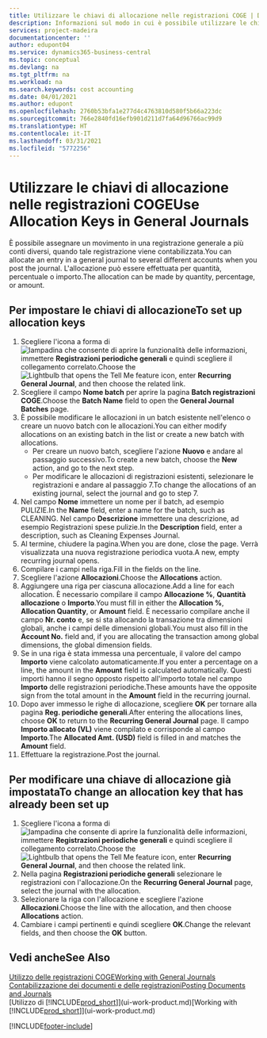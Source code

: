 ```yaml
---
title: Utilizzare le chiavi di allocazione nelle registrazioni COGE | Documenti Microsoft
description: Informazioni sul modo in cui è possibile utilizzare le chiavi di allocazione nelle registrazioni.
services: project-madeira
documentationcenter: ''
author: edupont04
ms.service: dynamics365-business-central
ms.topic: conceptual
ms.devlang: na
ms.tgt_pltfrm: na
ms.workload: na
ms.search.keywords: cost accounting
ms.date: 04/01/2021
ms.author: edupont
ms.openlocfilehash: 2760b53bfa1e277d4c4763810d580f5b66a223dc
ms.sourcegitcommit: 766e2840fd16efb901d211d7fa64d96766ac99d9
ms.translationtype: HT
ms.contentlocale: it-IT
ms.lasthandoff: 03/31/2021
ms.locfileid: "5772256"
---
```

# <a name="use-allocation-keys-in-general-journals"></a><span data-ttu-id="0d1dc-103">Utilizzare le chiavi di allocazione nelle registrazioni COGE</span><span class="sxs-lookup"><span data-stu-id="0d1dc-103">Use Allocation Keys in General Journals</span></span>
<span data-ttu-id="0d1dc-104">È possibile assegnare un movimento in una registrazione generale a più conti diversi, quando tale registrazione viene contabilizzata.</span><span class="sxs-lookup"><span data-stu-id="0d1dc-104">You can allocate an entry in a general journal to several different accounts when you post the journal.</span></span> <span data-ttu-id="0d1dc-105">L'allocazione può essere effettuata per quantità, percentuale o importo.</span><span class="sxs-lookup"><span data-stu-id="0d1dc-105">The allocation can be made by quantity, percentage, or amount.</span></span>

## <a name="to-set-up-allocation-keys"></a><span data-ttu-id="0d1dc-106">Per impostare le chiavi di allocazione</span><span class="sxs-lookup"><span data-stu-id="0d1dc-106">To set up allocation keys</span></span>
1. <span data-ttu-id="0d1dc-107">Scegliere l'icona a forma di ![lampadina che consente di aprire la funzionalità delle informazioni](media/ui-search/search_small.png "Informazioni sull'operazione che si desidera eseguire"), immettere **Registrazioni periodiche generali** e quindi scegliere il collegamento correlato.</span><span class="sxs-lookup"><span data-stu-id="0d1dc-107">Choose the ![Lightbulb that opens the Tell Me feature](media/ui-search/search_small.png "Tell me what you want to do") icon, enter **Recurring General Journal**, and then choose the related link.</span></span>
2. <span data-ttu-id="0d1dc-108">Scegliere il campo **Nome batch** per aprire la pagina **Batch registrazioni COGE**.</span><span class="sxs-lookup"><span data-stu-id="0d1dc-108">Choose the **Batch Name** field to open the **General Journal Batches** page.</span></span>
3. <span data-ttu-id="0d1dc-109">È possibile modificare le allocazioni in un batch esistente nell'elenco o creare un nuovo batch con le allocazioni.</span><span class="sxs-lookup"><span data-stu-id="0d1dc-109">You can either modify allocations on an existing batch in the list or create a new batch with allocations.</span></span>
   * <span data-ttu-id="0d1dc-110">Per creare un nuovo batch, scegliere l'azione **Nuovo** e andare al passaggio successivo.</span><span class="sxs-lookup"><span data-stu-id="0d1dc-110">To create a new batch, choose the **New** action, and go to the next step.</span></span>
   * <span data-ttu-id="0d1dc-111">Per modificare le allocazioni di registrazioni esistenti, selezionare le registrazioni e andare al passaggio 7.</span><span class="sxs-lookup"><span data-stu-id="0d1dc-111">To change the allocations of an existing journal, select the journal and go to step 7.</span></span>    
4. <span data-ttu-id="0d1dc-112">Nel campo **Nome** immettere un nome per il batch, ad esempio PULIZIE.</span><span class="sxs-lookup"><span data-stu-id="0d1dc-112">In the **Name** field, enter a name for the batch, such as CLEANING.</span></span> <span data-ttu-id="0d1dc-113">Nel campo **Descrizione** immettere una descrizione, ad esempio Registrazioni spese pulizie.</span><span class="sxs-lookup"><span data-stu-id="0d1dc-113">In the **Description** field, enter a description, such as Cleaning Expenses Journal.</span></span>
5. <span data-ttu-id="0d1dc-114">Al termine, chiudere la pagina.</span><span class="sxs-lookup"><span data-stu-id="0d1dc-114">When you are done, close the page.</span></span> <span data-ttu-id="0d1dc-115">Verrà visualizzata una nuova registrazione periodica vuota.</span><span class="sxs-lookup"><span data-stu-id="0d1dc-115">A new, empty recurring journal opens.</span></span>
6. <span data-ttu-id="0d1dc-116">Compilare i campi nella riga.</span><span class="sxs-lookup"><span data-stu-id="0d1dc-116">Fill in the fields on the line.</span></span>
7. <span data-ttu-id="0d1dc-117">Scegliere l'azione **Allocazioni**.</span><span class="sxs-lookup"><span data-stu-id="0d1dc-117">Choose the **Allocations** action.</span></span>
8. <span data-ttu-id="0d1dc-118">Aggiungere una riga per ciascuna allocazione.</span><span class="sxs-lookup"><span data-stu-id="0d1dc-118">Add a line for each allocation.</span></span> <span data-ttu-id="0d1dc-119">È necessario compilare il campo **Allocazione %**, **Quantità allocazione** o **Importo**.</span><span class="sxs-lookup"><span data-stu-id="0d1dc-119">You must fill in either the **Allocation %**, **Allocation Quantity**, or **Amount** field.</span></span> <span data-ttu-id="0d1dc-120">È necessario compilare anche il campo **Nr. conto** e, se si sta allocando la transazione tra dimensioni globali, anche i campi delle dimensioni globali.</span><span class="sxs-lookup"><span data-stu-id="0d1dc-120">You must also fill in the **Account No.** field and, if you are allocating the transaction among global dimensions, the global dimension fields.</span></span>
9. <span data-ttu-id="0d1dc-121">Se in una riga è stata immessa una percentuale, il valore del campo **Importo** viene calcolato automaticamente.</span><span class="sxs-lookup"><span data-stu-id="0d1dc-121">If you enter a percentage on a line, the amount in the **Amount** field is calculated automatically.</span></span> <span data-ttu-id="0d1dc-122">Questi importi hanno il segno opposto rispetto all'importo totale nel campo **Importo** delle registrazioni periodiche.</span><span class="sxs-lookup"><span data-stu-id="0d1dc-122">These amounts have the opposite sign from the total amount in the **Amount** field in the recurring journal.</span></span>
10. <span data-ttu-id="0d1dc-123">Dopo aver immesso le righe di allocazione, scegliere **OK** per tornare alla pagina **Reg. periodiche generali**.</span><span class="sxs-lookup"><span data-stu-id="0d1dc-123">After entering the allocations lines, choose **OK** to return to the **Recurring General Journal** page.</span></span> <span data-ttu-id="0d1dc-124">Il campo **Importo allocato (VL)** viene compilato e corrisponde al campo **Importo**.</span><span class="sxs-lookup"><span data-stu-id="0d1dc-124">The **Allocated Amt. (USD)** field is filled in and matches the **Amount** field.</span></span>
11. <span data-ttu-id="0d1dc-125">Effettuare la registrazione.</span><span class="sxs-lookup"><span data-stu-id="0d1dc-125">Post the journal.</span></span>

## <a name="to-change-an-allocation-key-that-has-already-been-set-up"></a><span data-ttu-id="0d1dc-126">Per modificare una chiave di allocazione già impostata</span><span class="sxs-lookup"><span data-stu-id="0d1dc-126">To change an allocation key that has already been set up</span></span>
1. <span data-ttu-id="0d1dc-127">Scegliere l'icona a forma di ![lampadina che consente di aprire la funzionalità delle informazioni](media/ui-search/search_small.png "Informazioni sull'operazione che si desidera eseguire"), immettere **Registrazioni periodiche generali** e quindi scegliere il collegamento correlato.</span><span class="sxs-lookup"><span data-stu-id="0d1dc-127">Choose the ![Lightbulb that opens the Tell Me feature](media/ui-search/search_small.png "Tell me what you want to do") icon, enter **Recurring General Journal**, and then choose the related link.</span></span>
2. <span data-ttu-id="0d1dc-128">Nella pagina **Registrazioni periodiche generali** selezionare le registrazioni con l'allocazione.</span><span class="sxs-lookup"><span data-stu-id="0d1dc-128">On the **Recurring General Journal** page, select the journal with the allocation.</span></span>
3. <span data-ttu-id="0d1dc-129">Selezionare la riga con l'allocazione e scegliere l'azione **Allocazioni**.</span><span class="sxs-lookup"><span data-stu-id="0d1dc-129">Choose the line with the allocation, and then choose **Allocations** action.</span></span>
4. <span data-ttu-id="0d1dc-130">Cambiare i campi pertinenti e quindi scegliere **OK**.</span><span class="sxs-lookup"><span data-stu-id="0d1dc-130">Change the relevant fields, and then choose the **OK** button.</span></span>

## <a name="see-also"></a><span data-ttu-id="0d1dc-131">Vedi anche</span><span class="sxs-lookup"><span data-stu-id="0d1dc-131">See Also</span></span>
[<span data-ttu-id="0d1dc-132">Utilizzo delle registrazioni COGE</span><span class="sxs-lookup"><span data-stu-id="0d1dc-132">Working with General Journals</span></span>](ui-work-general-journals.md)  
[<span data-ttu-id="0d1dc-133">Contabilizzazione dei documenti e delle registrazioni</span><span class="sxs-lookup"><span data-stu-id="0d1dc-133">Posting Documents and Journals</span></span>](ui-post-documents-journals.md)  
<span data-ttu-id="0d1dc-134">[Utilizzo di [!INCLUDE[prod_short](includes/prod_short.md)]](ui-work-product.md)</span><span class="sxs-lookup"><span data-stu-id="0d1dc-134">[Working with [!INCLUDE[prod_short](includes/prod_short.md)]](ui-work-product.md)</span></span>


[!INCLUDE[footer-include](includes/footer-banner.md)]